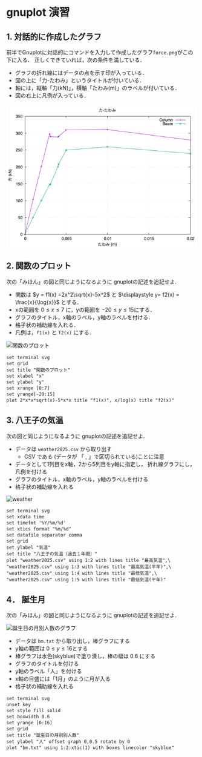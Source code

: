 # gnuplot 演習
## 1. 対話的に作成したグラフ

前半でGnuplotに対話的にコマンドを入力して作成したグラフ`force.png`がこの下に入る．
正しくできていれば，次の条件を満している．

- グラフの折れ線にはデータの点を示す印が入っている．
- 図の上に「力-たわみ」というタイトルが付いている．
- 軸には，縦軸「力(kN)」，横軸「たわみ(m)」のラベルが付いている．
- 図の右上に凡例が入っている．

![前半で作成したグラフがここに入る](force.png)

## 2. 関数のプロット

次の「みほん」の図と同じようになるように gnuplotの記述を追記せよ.

- 関数は $y = f1(x) =2x^2\sqrt{x}-5x^2$ と $\displaystyle y= f2(x) = \frac{x}{\log{x}}$ とする．
- xの範囲を $0 \leq x \leq 7$ に，yの範囲を $-20 \leq y \leq 15$にする．
- グラフのタイトル，x軸のラベル，y軸のラベルを付ける．
- 格子状の補助線を入れる．
- 凡例は，`f1(x)` と `f2(x)` にする．

![関数のプロット](funcplot.png)

```gnuplot {cmd=true output="html"}
set terminal svg
set grid
set title "関数のプロット"
set xlabel "x"
set ylabel "y" 
set xrange [0:7]
set yrange[-20:15]
plot 2*x*x*sqrt(x)-5*x*x title "f1(x)", x/log(x) title "f2(x)"

```

## 3. 八王子の気温

次の図と同じようになるように gnuplotの記述を追記せよ.

- データは `weather2025.csv` から取り出す
  - CSV である (データが 「 , 」で区切られている)ことに注意
- データとして1列目をx軸，2から5列目をy軸に指定し，
折れ線グラフにし，凡例を付ける
- グラフのタイトル，x軸のラベル，y軸のラベルを付ける
- 格子状の補助線を入れる

![weather](weather2025.png)

```gnuplot {cmd=true, output="html"}
set terminal svg
set xdata time
set timefmt '%Y/%m/%d'
set xtics format "%m/%d"
set datafile separator comma
set grid
set ylabel "気温"
set title "八王子の気温（過去１年間）"
plot "weather2025.csv" using 1:2 with lines title "最高気温",\
"weather2025.csv" using 1:3 with lines title "最高気温(平年)",\
"weather2025.csv" using 1:4 with lines title "最低気温",\
"weather2025.csv" using 1:5 with lines title "最低気温(平年)"
```

## 4． 誕生月

次の「みほん」の図と同じようになるように gnuplotの記述を追記せよ.

![誕生日の月別人数のグラフ](birthMonth.png)

- データは `bm.txt` から取り出し，棒グラフにする
- y軸の範囲は $0 \le y \le 16$とする
- 棒グラフは水色(skyblue)で塗り潰し，棒の幅は 0.6 にする
- グラフのタイトルを付ける
- y軸のラベル「人」を付ける
- x軸の目盛には「1月」のように月が入る
- 格子状の補助線を入れる

```gnuplot {cmd=true, output="html"}
set terminal svg
unset key
set style fill solid
set boxwidth 0.6
set yrange [0:16]
set grid
set title "誕生日の月別別人数"
set ylabel "人" offset graph 0,0.5 rotate by 0
plot "bm.txt" using 1:2:xtic(1) with boxes linecolor "skyblue"




```
